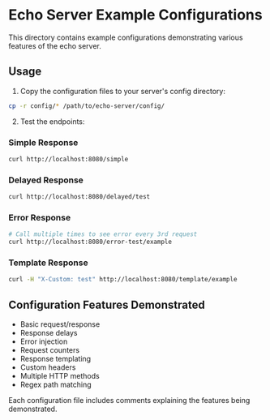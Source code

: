 # Echo Server Example Configurations

This directory contains example configurations demonstrating various features of the echo server.

## Usage

1. Copy the configuration files to your server's config directory:
```bash
cp -r config/* /path/to/echo-server/config/
```

2. Test the endpoints:

### Simple Response
```bash
curl http://localhost:8080/simple
```

### Delayed Response
```bash
curl http://localhost:8080/delayed/test
```

### Error Response
```bash
# Call multiple times to see error every 3rd request
curl http://localhost:8080/error-test/example
```

### Template Response
```bash
curl -H "X-Custom: test" http://localhost:8080/template/example
```

## Configuration Features Demonstrated

- Basic request/response
- Response delays
- Error injection
- Request counters
- Response templating
- Custom headers
- Multiple HTTP methods
- Regex path matching

Each configuration file includes comments explaining the features being demonstrated.